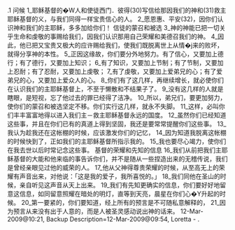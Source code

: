 .1 
问候 
1_耶稣基督的�W人和使徒西门．彼得(30)写信给那因我们的神和(31)救主耶稣基督的义，与我们同得一样宝贵信心的人。 2_愿恩惠、平安(32)，因你们认识神和我们的主耶稣，多多加给你们！ 
信徒的蒙召和被选 
3_神的神能已把一切关乎生命和虔敬的事赐给我们，因我们认识那用自己荣耀和美德召我们的神。 4_因此，他已把又宝贵又极大的应许赐给我们，使我们既脱离世上从情�j来的败坏，就得分享神的本性。 5_正因这缘故，你们要分外地努力。有了信心，又要加上德行；有了德行，又要加上知识； 6_有了知识，又要加上节制；有了节制，又要加上忍耐；有了忍耐，又要加上虔敬； 7_有了虔敬，又要加上爱弟兄的心；有了爱弟兄的心，又要加上爱众人的心。 8_你们有了这几样，再继续增长，就必使你们在认识我们的主耶稣基督上，不至于懒散和不结果子了。 9_没有这几样的人就是瞎眼，是短视，忘了他过去的罪已经得了洁净。 10_所以，弟兄们，要更加努力，使你们的蒙召和被选坚定不移。你们实行这几样，就永不失脚。 11_这样，必叫你们丰丰富富地得以进入我们主－救主耶稣基督永远的国度。 
12_虽然你们已经知道这些事，并且在你们已有的真道上得到坚固，我还是要常常提醒你们这些事。 13_我认为趁我还在这帐棚的时候，应该激发你们的记忆， 14_因为知道我脱离这帐棚的时候快到了，正如我们的主耶稣基督所指示我的。 15_我也要尽心竭力，使你们在我去世以后时常记念这些事。 
基督的荣耀和先知的信息 
16_我们从前把我们主耶稣基督的大能和他来临的事告诉你们，并不是随从一些捏造出来的无稽传说，我们是曾经亲眼见过他的威荣的人。 17_他从父神得尊贵荣耀的时候，从至高无上的荣耀有声音出来，对他说：「这是我的爱子，我所喜悦的。」 18_我们同他在圣山的时候，亲自听见这声音从天上出来。 
19_我们有先知更确实的信息，你们要好好地留意这信息，如同留意照耀在暗处的明灯，直等到天亮，晨星在你们心�Y升起的时候。 20_第一要紧的，你们要知道，经上所有的预言是不可随私意解释的， 21_因为预言从来没有出于人意的，而是人被圣灵感动说出神的话来。 
12-Mar-2009@10:21, Backup Description=12-Mar-2009@09:54, Loretta - 
.